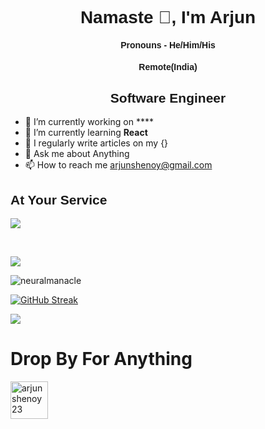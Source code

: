 <h1 style="font-family: Arial, sans-serif; text-align: center;">Namaste 🙏, I'm Arjun</h1> 
<h4 style="font-family: Arial, sans-serif; text-align: center;">Pronouns - He/Him/His</h4> 
<h4 style="font-family: Arial, sans-serif; text-align: center;">Remote(India)</h4>
<h2 style="font-family: Arial, sans-serif; text-align: center;">Software Engineer</h2>

- 🔭 I’m currently working on ****
- 🌱 I’m currently learning **React**
- 📝 I regularly write articles on my {}
- 💬 Ask me about Anything
- 📫 How to reach me arjunshenoy@gmail.com

<h2 align = "left" style="font-family: Arial, sans-serif;">At Your Service</h2>

<p align="left">
  <a href="https://skillicons.dev">
    <img src="https://skillicons.dev/icons?i=html,css,js,ts,react,next,tailwind,python,django,fastapi,flask,figma" />
  </a>
</p>
<br>

[![](https://github-readme-stats.vercel.app/api/top-langs/?username=neuralmanacle&layout=donut-vertical&theme=light)](https://github.com/neuralmanacle/github-readme-stats)

<p align="left"><img align="center" src="https://github-readme-stats.vercel.app/api?username=neuralmanacle&show_icons=true&title_color=fff123&icon_color=7C1E59&text_color=8688E1&bg_color=1E203E&" alt="neuralmanacle" /></p>

[![GitHub Streak](https://streak-stats.demolab.com?user=neuralmanacle&theme=merko)](https://git.io/streak-stats)

![](https://leetcard.jacoblin.cool/arjunshen0y?theme=nord&font=Be%20Vietnam%20Pro&ext=heatmap)

<h1>Drop By For Anything</h1>
<p>
<a href="https://linkedin.com/in/arjunshenoy23" target="blank"><img align="left" src="https://skillicons.dev/icons?i=linkedin" alt="arjunshenoy23" height="60" width="60" /></a>
</p>

<br>
<br>
<br>
<br>
